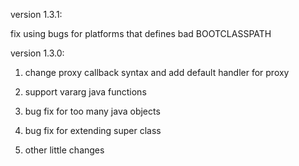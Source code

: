 version 1.3.1:

fix using bugs for platforms that defines bad BOOTCLASSPATH

version 1.3.0:

1. change proxy callback syntax and add default handler for proxy

2. support vararg java functions

3. bug fix for too many java objects

4. bug fix for extending super class

4. other little changes
